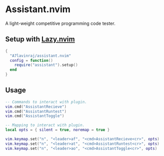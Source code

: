 # Assistant.nvim

A light-weight competitive programming code tester.

## Setup with [Lazy.nvim](https://github.com/folke/lazy.nvim)

```lua
{
  "A7lavinraj/assistant.nvim"
  config = function()
    require("assistant").setup()
  end
}
```

## Usage

```lua
-- Commands to interact with plugin.
vim.cmd("AssistantRecieve")
vim.cmd("AssistantRuntest")
vim.cmd("AssistantToggle")

-- Mapping to interact with plugin.
local opts = { silent = true, noremap = true }

vim.keymap.set("n", "<leader>af", "<cmd>AssistantRecieve<cr>", opts)
vim.keymap.set("n", "<leader>at", "<cmd>AssistantRuntest<cr>", opts)
vim.keymap.set("n", "<leader>ao", "<cmd>AssistantToggle<cr>", opts)
```
